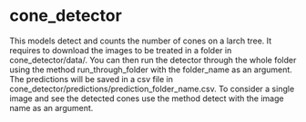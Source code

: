 # cone_detector

This models detect and counts the number of cones on a larch tree. It requires to download the images to be treated in a folder in cone_detector/data/. You can then run the detector through the whole folder using the method run_through_folder with the folder_name as an argument. The predictions will be saved in a csv file in cone_detector/predictions/prediction_folder_name.csv.  To consider a single image and see the detected cones use the method detect with the image name as an argument.
